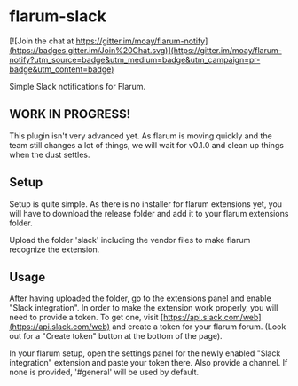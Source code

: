 # flarum-slack

[![Join the chat at https://gitter.im/moay/flarum-notify](https://badges.gitter.im/Join%20Chat.svg)](https://gitter.im/moay/flarum-notify?utm_source=badge&utm_medium=badge&utm_campaign=pr-badge&utm_content=badge)

Simple Slack notifications for Flarum.

## WORK IN PROGRESS!

This plugin isn't very advanced yet. As flarum is moving quickly and the team still changes a lot of things, we will wait for v0.1.0 and clean up things when the dust settles.

## Setup

Setup is quite simple. As there is no installer for flarum extensions yet, you will have to download the release folder and add it to your flarum extensions folder.

Upload the folder 'slack' including the vendor files to make flarum recognize the extension.

## Usage

After having uploaded the folder, go to the extensions panel and enable "Slack integration". In order to make the extension work properly, you will need to provide a token. To get one, visit [https://api.slack.com/web](https://api.slack.com/web) and create a token for your flarum forum. (Look out for a "Create token" button at the bottom of the page).

In your flarum setup, open the settings panel for the newly enabled "Slack integration" extension and paste your token there. Also provide a channel. If none is provided, '#general' will be used by default.